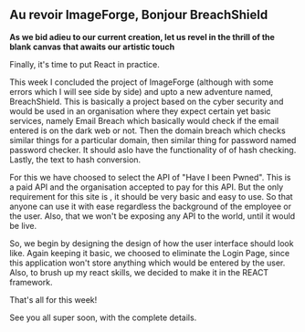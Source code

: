 ## Au revoir ImageForge, Bonjour BreachShield
**As we bid adieu to our current creation, let us revel in the thrill of the blank canvas that awaits our artistic touch**

Finally, it's time to put React in practice.

This week I concluded the project of ImageForge (although with some errors which I will see side by side) and upto a new adventure named, BreachShield. This is basically a project based on the cyber security and would be used in an organisation where they expect certain yet basic services, namely Email Breach which basically would check if the email entered is on the dark web or not.
Then the domain breach which checks similar things for a particular domain, then similar thing for password named password checker. It should aslo have the functionality of of hash checking. Lastly, the text to hash conversion. 

For this we have choosed to select the API of "Have I been Pwned". This is a paid API and the organisation accepted to pay for this API. But the only requirement for this site is , it should be very basic and easy to use. So that anyone can use it with ease regardless the background of the employee or the user. Also, that we won't be exposing any API to the world, until it would be live.

So, we begin by designing the design of how the user interface should look like. Again keeping it basic, we choosed to eliminate the Login Page, since this application won't store anything which would be entered by the user. Also, to brush up my react skills, we decided to make it in the REACT framework.

That's all for this week!

See you all super soon, with the complete details.
